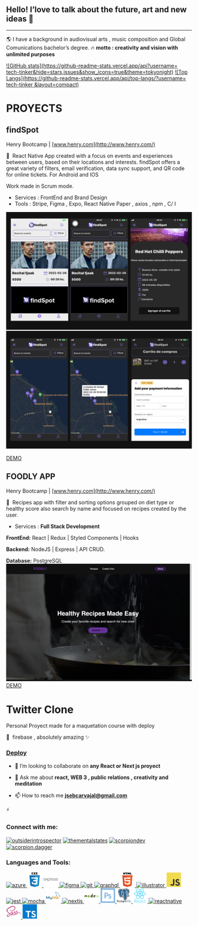 

## Hello! I’love to talk about the future, art and new ideas 🔮

---

🌎 I have a background in audiovisual arts , music composition and Global Comunications bachelor’s degree.
🔥 **motto : creativity and vision with unlimited purposes**


[![GitHub stats](https://github-readme-stats.vercel.app/api?username=
tech-tinker&hide=stars,issues&show_icons=true&theme=tokyonight)](https://github.com/anuraghazra/github-readme-stats)
[![Top Langs](https://github-readme-stats.vercel.app/api/top-langs/?username=
tech-tinker &layout=compact)](https://github.com/anuraghazra/github-readme-stats)

# PROYECTS

## findSpot

Henry Bootcamp | [www.henry.com](http://www.henry.com/)

📌  React Native App created with a focus on events and experiences between users, based on their locations and interests. findSpot offers a great variety of filters, email verification, data sync support, and QR code for online tickets. For Android and IOS

Work made in Scrum mode.

- Services : FrontEnd and Brand Design
- Tools : Stripe, Figma , Expo, React Native Paper , axios , npm , C/ I

![TL](Images/findspot02.png)
![Map](Images/findspot03.png)

[DEMO](https://vimeo.com/675919665)

## FOODLY APP

Henry Bootcamp | [www.henry.com](http://www.henry.com/)

📌  Recipes app with filter and sorting options grouped on diet type or healthy score also search by name and focused on recipes created by the user.

- Services : **Full Stack Development**

**FrontEnd:** React | Redux | Styled Components | Hooks

**Backend:** NodeJS | Express | API CRUD.

**Database:** PostgreSQL
![LP](Images/foodly.png)
[DEMO](https://vimeo.com/manage/videos/675921106)

# Twitter Clone

Personal Proyect made for a maquetation course with deploy

📌  firebase , absolutely amazing ✨

### [Deploy](https://twitter-clone-acf3a.web.app)


- 👯 I’m looking to collaborate on **any React or Next js proyect**

<!-- - 📝 I regularly write articles on [https://dev.to/outsiderintrospector](https://dev.to/outsiderintrospector) -->

- 💬 Ask me about **react, WEB 3  , public relations , creativity and meditation**

- 📫 How to reach me **jsebcarvajal@gmail.com**

⚡ 

<h3 align="left">Connect with me:</h3>
<p align="left">
<a href="https://dev.to/outsiderintrospector" target="blank"><img align="center" src="https://raw.githubusercontent.com/rahuldkjain/github-profile-readme-generator/master/src/images/icons/Social/devto.svg" alt="outsiderintrospector" height="30" width="40" /></a>
<a href="https://twitter.com/thementalstates" target="blank"><img align="center" src="https://raw.githubusercontent.com/rahuldkjain/github-profile-readme-generator/master/src/images/icons/Social/twitter.svg" alt="thementalstates" height="30" width="40" /></a>
<a href="https://linkedin.com/in/scorpiondev" target="blank"><img align="center" src="https://raw.githubusercontent.com/rahuldkjain/github-profile-readme-generator/master/src/images/icons/Social/linked-in-alt.svg" alt="scorpiondev" height="30" width="40" /></a>
<a href="https://instagram.com/scorpion.dagger" target="blank"><img align="center" src="https://raw.githubusercontent.com/rahuldkjain/github-profile-readme-generator/master/src/images/icons/Social/instagram.svg" alt="scorpion.dagger" height="30" width="40" /></a>
</p>

<h3 align="left">Languages and Tools:</h3>
<p align="left"> <a href="https://azure.microsoft.com/en-in/" target="_blank" rel="noreferrer"> <img src="https://www.vectorlogo.zone/logos/microsoft_azure/microsoft_azure-icon.svg" alt="azure" width="40" height="40"/> </a> <a href="https://www.w3schools.com/css/" target="_blank" rel="noreferrer"> <img src="https://raw.githubusercontent.com/devicons/devicon/master/icons/css3/css3-original-wordmark.svg" alt="css3" width="40" height="40"/> </a> <a href="https://expressjs.com" target="_blank" rel="noreferrer"> <img src="https://raw.githubusercontent.com/devicons/devicon/master/icons/express/express-original-wordmark.svg" alt="express" width="40" height="40"/> </a> <a href="https://www.figma.com/" target="_blank" rel="noreferrer"> <img src="https://www.vectorlogo.zone/logos/figma/figma-icon.svg" alt="figma" width="40" height="40"/> </a> <a href="https://git-scm.com/" target="_blank" rel="noreferrer"> <img src="https://www.vectorlogo.zone/logos/git-scm/git-scm-icon.svg" alt="git" width="40" height="40"/> </a> <a href="https://graphql.org" target="_blank" rel="noreferrer"> <img src="https://www.vectorlogo.zone/logos/graphql/graphql-icon.svg" alt="graphql" width="40" height="40"/> </a> <a href="https://www.w3.org/html/" target="_blank" rel="noreferrer"> <img src="https://raw.githubusercontent.com/devicons/devicon/master/icons/html5/html5-original-wordmark.svg" alt="html5" width="40" height="40"/> </a> <a href="https://www.adobe.com/in/products/illustrator.html" target="_blank" rel="noreferrer"> <img src="https://www.vectorlogo.zone/logos/adobe_illustrator/adobe_illustrator-icon.svg" alt="illustrator" width="40" height="40"/> </a> <a href="https://developer.mozilla.org/en-US/docs/Web/JavaScript" target="_blank" rel="noreferrer"> <img src="https://raw.githubusercontent.com/devicons/devicon/master/icons/javascript/javascript-original.svg" alt="javascript" width="40" height="40"/> </a> <a href="https://jestjs.io" target="_blank" rel="noreferrer"> <img src="https://www.vectorlogo.zone/logos/jestjsio/jestjsio-icon.svg" alt="jest" width="40" height="40"/> </a> <a href="https://mochajs.org" target="_blank" rel="noreferrer"> <img src="https://www.vectorlogo.zone/logos/mochajs/mochajs-icon.svg" alt="mocha" width="40" height="40"/> </a> <a href="https://www.mysql.com/" target="_blank" rel="noreferrer"> <img src="https://raw.githubusercontent.com/devicons/devicon/master/icons/mysql/mysql-original-wordmark.svg" alt="mysql" width="40" height="40"/> </a> <a href="https://nextjs.org/" target="_blank" rel="noreferrer"> <img src="https://cdn.worldvectorlogo.com/logos/nextjs-2.svg" alt="nextjs" width="40" height="40"/> </a> <a href="https://nodejs.org" target="_blank" rel="noreferrer"> <img src="https://raw.githubusercontent.com/devicons/devicon/master/icons/nodejs/nodejs-original-wordmark.svg" alt="nodejs" width="40" height="40"/> </a> <a href="https://www.photoshop.com/en" target="_blank" rel="noreferrer"> <img src="https://raw.githubusercontent.com/devicons/devicon/master/icons/photoshop/photoshop-line.svg" alt="photoshop" width="40" height="40"/> </a> <a href="https://www.postgresql.org" target="_blank" rel="noreferrer"> <img src="https://raw.githubusercontent.com/devicons/devicon/master/icons/postgresql/postgresql-original-wordmark.svg" alt="postgresql" width="40" height="40"/> </a> <a href="https://reactjs.org/" target="_blank" rel="noreferrer"> <img src="https://raw.githubusercontent.com/devicons/devicon/master/icons/react/react-original-wordmark.svg" alt="react" width="40" height="40"/> </a> <a href="https://reactnative.dev/" target="_blank" rel="noreferrer"> <img src="https://reactnative.dev/img/header_logo.svg" alt="reactnative" width="40" height="40"/> </a> <a href="https://sass-lang.com" target="_blank" rel="noreferrer"> <img src="https://raw.githubusercontent.com/devicons/devicon/master/icons/sass/sass-original.svg" alt="sass" width="40" height="40"/> </a> <a href="https://www.typescriptlang.org/" target="_blank" rel="noreferrer"> <img src="https://raw.githubusercontent.com/devicons/devicon/master/icons/typescript/typescript-original.svg" alt="typescript" width="40" height="40"/> </a> </p>
